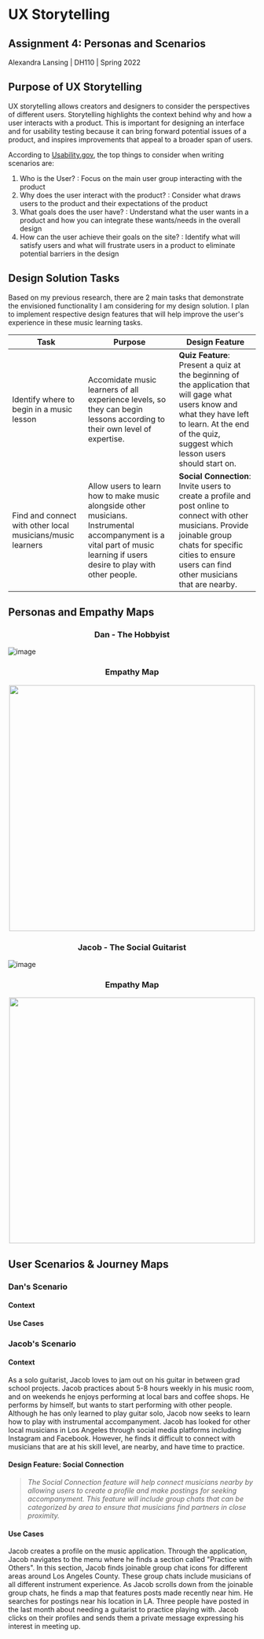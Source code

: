 # UX Storytelling
## Assignment 4: Personas and Scenarios
Alexandra Lansing | DH110 | Spring 2022

## Purpose of UX Storytelling
UX storytelling allows creators and designers to consider the perspectives of different users. Storytelling highlights the context behind why and how a user interacts with a product. This is important for designing an interface and for usability testing because it can bring forward potential issues of a product, and inspires improvements that appeal to a broader span of users.

According to [Usability.gov](https://www.usability.gov/how-to-and-tools/methods/scenarios.html), the top things to consider when writing scenarios are:
1. Who is the User? : Focus on the main user group interacting with the product
2. Why does the user interact with the product? : Consider what draws users to the product and their expectations of the product
3. What goals does the user have? : Understand what the user wants in a product and how you can integrate these wants/needs in the overall design
4. How can the user achieve their goals on the site? : Identify what will satisfy users and what will frustrate users in a product to eliminate potential barriers in the design

## Design Solution Tasks
Based on my previous research, there are 2 main tasks that demonstrate the envisioned functionality I am considering for my design solution. I plan to implement respective design features that will help improve the user's experience in these music learning tasks.

| Task | Purpose | Design Feature |
|---|---|---|
| Identify where to begin in a music lesson | Accomidate music learners of all experience levels, so they can begin lessons according to their own level of expertise. | **Quiz Feature**: Present a quiz at the beginning of the application that will gage what users know and what they have left to learn. At the end of the quiz, suggest which lesson users should start on. | 
| Find and connect with other local musicians/music learners | Allow users to learn how to make music alongside other musicians. Instrumental accompanyment is a vital part of music learning if users desire to play with other people. | **Social Connection**: Invite users to create a profile and post online to connect with other musicians. Provide joinable group chats for specific cities to ensure users can find other musicians that are nearby. |

## Personas and Empathy Maps
<h3 align="center"> Dan - The Hobbyist </h3>

![image](https://user-images.githubusercontent.com/61765607/165348381-a6011b33-f372-4d34-8f93-1272c5b18104.png)

<h3 align="center"> Empathy Map </h3>
<p align="center">
  <img src="https://user-images.githubusercontent.com/61765607/165370587-9cfd5907-7209-41e6-ac9a-de0bad2dd53f.png" height="500px"/>
</p>


<h3 align="center"> Jacob - The Social Guitarist </h3>

![image](https://user-images.githubusercontent.com/61765607/165348642-076b0209-642c-433f-a4db-39ac873a3840.png)

<h3 align="center"> Empathy Map </h3>
<p align="center">
  <img src="https://user-images.githubusercontent.com/61765607/165372052-1764b494-037e-485e-a0d3-d1d1f0983d50.png" height="500px"/>
</p>

## User Scenarios & Journey Maps

### Dan's Scenario

#### Context

#### Use Cases

### Jacob's Scenario

#### Context
As a solo guitarist, Jacob loves to jam out on his guitar in between grad school projects. Jacob practices about 5-8 hours weekly in his music room, and on weekends he enjoys performing at local bars and coffee shops. He performs by himself, but wants to start performing with other people. Although he has only learned to play guitar solo, Jacob now seeks to learn how to play with instrumental accompanyment. Jacob has looked for other local musicians in Los Angeles through social media platforms including Instagram and Facebook. However, he finds it difficult to connect with musicians that are at his skill level, are nearby, and have time to practice.

#### Design Feature: Social Connection
> *The Social Connection feature will help connect musicians nearby by allowing users to create a profile and make postings for seeking accompanyment. This feature will include group chats that can be categorized by area to ensure that musicians find partners in close proximity.*

#### Use Cases
Jacob creates a profile on the music application. Through the application, Jacob navigates to the menu where he finds a section called "Practice with Others". In this section, Jacob finds joinable group chat icons for different areas around Los Angeles County. These group chats include musicians of all different instrument experience. As Jacob scrolls down from the joinable group chats, he finds a map that features posts made recently near him. He searches for postings near his location in LA. Three people have posted in the last month about needing a guitarist to practice playing with. Jacob clicks on their profiles and sends them a private message expressing his interest in meeting up.

